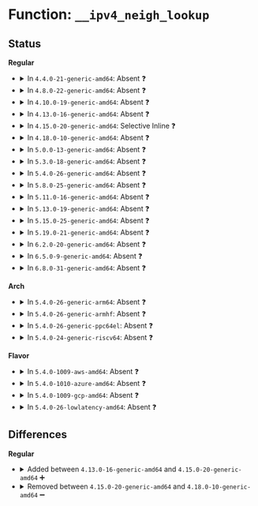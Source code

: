 # Function: <code>__ipv4_neigh_lookup</code>

## Status
<b>Regular</b>
<ul>
<li>
<details>
<summary>In <code>4.4.0-21-generic-amd64</code>: Absent ❓</summary>

```json
{
  "name": "__ipv4_neigh_lookup",
  "collision_type": "Unique Static",
  "inline_type": "Full",
  "funcs": [
    {
      "addr": 18446744071586529978,
      "name": "__ipv4_neigh_lookup",
      "external": false,
      "loc": "include/net/arp.h:25",
      "file": "net/ipv4/route.c",
      "inline": "declared, inlined",
      "caller_inline": [
        "net/ipv4/route.c:ipv4_neigh_lookup"
      ],
      "caller_func": []
    }
  ],
  "symbols": []
}
```
</details>
</li>
<li>
<details>
<summary>In <code>4.8.0-22-generic-amd64</code>: Absent ❓</summary>

```json
{
  "name": "__ipv4_neigh_lookup",
  "collision_type": "Unique Static",
  "inline_type": "Full",
  "funcs": [
    {
      "addr": 18446744071586972548,
      "name": "__ipv4_neigh_lookup",
      "external": false,
      "loc": "include/net/arp.h:25",
      "file": "net/ipv4/route.c",
      "inline": "declared, inlined",
      "caller_inline": [
        "net/ipv4/route.c:ipv4_neigh_lookup"
      ],
      "caller_func": []
    }
  ],
  "symbols": []
}
```
</details>
</li>
<li>
<details>
<summary>In <code>4.10.0-19-generic-amd64</code>: Absent ❓</summary>

```json
{
  "name": "__ipv4_neigh_lookup",
  "collision_type": "Unique Static",
  "inline_type": "Full",
  "funcs": [
    {
      "addr": 18446744071587168804,
      "name": "__ipv4_neigh_lookup",
      "external": false,
      "loc": "include/net/arp.h:25",
      "file": "net/ipv4/route.c",
      "inline": "declared, inlined",
      "caller_inline": [
        "net/ipv4/route.c:__ip_do_redirect",
        "net/ipv4/route.c:ipv4_neigh_lookup"
      ],
      "caller_func": []
    }
  ],
  "symbols": []
}
```
</details>
</li>
<li>
<details>
<summary>In <code>4.13.0-16-generic-amd64</code>: Absent ❓</summary>

```json
{
  "name": "__ipv4_neigh_lookup",
  "collision_type": "Unique Static",
  "inline_type": "Full",
  "funcs": [
    {
      "addr": 18446744071587300026,
      "name": "__ipv4_neigh_lookup",
      "external": false,
      "loc": "include/net/arp.h:25",
      "file": "net/ipv4/route.c",
      "inline": "declared, inlined",
      "caller_inline": [
        "net/ipv4/route.c:__ip_do_redirect",
        "net/ipv4/route.c:ipv4_neigh_lookup"
      ],
      "caller_func": []
    }
  ],
  "symbols": []
}
```
</details>
</li>
<li>
<details>
<summary>In <code>4.15.0-20-generic-amd64</code>: Selective Inline ❓</summary>

```c
struct neighbour * __ipv4_neigh_lookup(struct net_device * dev, u32 key)
```

```json
{
  "name": "__ipv4_neigh_lookup",
  "collision_type": "Unique Static",
  "inline_type": "Selective",
  "funcs": [
    {
      "addr": 18446744071587823977,
      "name": "__ipv4_neigh_lookup",
      "external": false,
      "loc": "include/net/arp.h:29",
      "file": "net/ipv4/route.c",
      "inline": "declared, inlined",
      "caller_inline": [
        "net/ipv4/route.c:ipv4_neigh_lookup"
      ],
      "caller_func": [
        "net/ipv4/route.c:__ip_do_redirect"
      ]
    }
  ],
  "symbols": [
    {
      "addr": 18446744071587818896,
      "name": "__ipv4_neigh_lookup",
      "section": ".text",
      "bind": "STB_LOCAL",
      "size": 207
    }
  ]
}
```
</details>
</li>
<li>
<details>
<summary>In <code>4.18.0-10-generic-amd64</code>: Absent ❓</summary>

```json
{
  "name": "__ipv4_neigh_lookup",
  "collision_type": "Unique Static",
  "inline_type": "Full",
  "funcs": [
    {
      "addr": 18446744071588165359,
      "name": "__ipv4_neigh_lookup",
      "external": false,
      "loc": "include/net/arp.h:29",
      "file": "net/ipv4/route.c",
      "inline": "declared, inlined",
      "caller_inline": [
        "net/ipv4/route.c:__ip_do_redirect",
        "net/ipv4/route.c:ipv4_neigh_lookup"
      ],
      "caller_func": []
    }
  ],
  "symbols": []
}
```
</details>
</li>
<li>
<details>
<summary>In <code>5.0.0-13-generic-amd64</code>: Absent ❓</summary>

```json
{
  "name": "__ipv4_neigh_lookup",
  "collision_type": "Unique Static",
  "inline_type": "Full",
  "funcs": [
    {
      "addr": 18446744071588349343,
      "name": "__ipv4_neigh_lookup",
      "external": false,
      "loc": "include/net/arp.h:29",
      "file": "net/ipv4/route.c",
      "inline": "declared, inlined",
      "caller_inline": [
        "net/ipv4/route.c:__ip_do_redirect",
        "net/ipv4/route.c:ipv4_neigh_lookup"
      ],
      "caller_func": []
    }
  ],
  "symbols": []
}
```
</details>
</li>
<li>
<details>
<summary>In <code>5.3.0-18-generic-amd64</code>: Absent ❓</summary>

```json
{
  "name": "__ipv4_neigh_lookup",
  "collision_type": "Unique Static",
  "inline_type": "Full",
  "funcs": [
    {
      "addr": 18446744071588753411,
      "name": "__ipv4_neigh_lookup",
      "external": false,
      "loc": "include/net/arp.h:37",
      "file": "net/ipv4/route.c",
      "inline": "declared, inlined",
      "caller_inline": [
        "net/ipv4/route.c:__ip_do_redirect"
      ],
      "caller_func": []
    }
  ],
  "symbols": []
}
```
</details>
</li>
<li>
<details>
<summary>In <code>5.4.0-26-generic-amd64</code>: Absent ❓</summary>

```json
{
  "name": "__ipv4_neigh_lookup",
  "collision_type": "Unique Static",
  "inline_type": "Full",
  "funcs": [
    {
      "addr": 18446744071588977014,
      "name": "__ipv4_neigh_lookup",
      "external": false,
      "loc": "include/net/arp.h:37",
      "file": "net/ipv4/route.c",
      "inline": "declared, inlined",
      "caller_inline": [
        "net/ipv4/route.c:__ip_do_redirect"
      ],
      "caller_func": []
    }
  ],
  "symbols": []
}
```
</details>
</li>
<li>
<details>
<summary>In <code>5.8.0-25-generic-amd64</code>: Absent ❓</summary>

```json
{
  "name": "__ipv4_neigh_lookup",
  "collision_type": "Unique Static",
  "inline_type": "Full",
  "funcs": [
    {
      "addr": 18446744071589932457,
      "name": "__ipv4_neigh_lookup",
      "external": false,
      "loc": "include/net/arp.h:37",
      "file": "net/ipv4/route.c",
      "inline": "declared, inlined",
      "caller_inline": [
        "net/ipv4/route.c:__ip_do_redirect"
      ],
      "caller_func": []
    }
  ],
  "symbols": []
}
```
</details>
</li>
<li>
<details>
<summary>In <code>5.11.0-16-generic-amd64</code>: Absent ❓</summary>

```json
{
  "name": "__ipv4_neigh_lookup",
  "collision_type": "Unique Static",
  "inline_type": "Full",
  "funcs": [
    {
      "addr": 18446744071589973082,
      "name": "__ipv4_neigh_lookup",
      "external": false,
      "loc": "include/net/arp.h:37",
      "file": "net/ipv4/route.c",
      "inline": "declared, inlined",
      "caller_inline": [
        "net/ipv4/route.c:__ip_do_redirect"
      ],
      "caller_func": []
    }
  ],
  "symbols": []
}
```
</details>
</li>
<li>
<details>
<summary>In <code>5.13.0-19-generic-amd64</code>: Absent ❓</summary>

```json
{
  "name": "__ipv4_neigh_lookup",
  "collision_type": "Unique Static",
  "inline_type": "Full",
  "funcs": [
    {
      "addr": 18446744071589887263,
      "name": "__ipv4_neigh_lookup",
      "external": false,
      "loc": "include/net/arp.h:37",
      "file": "net/ipv4/route.c",
      "inline": "declared, inlined",
      "caller_inline": [
        "net/ipv4/route.c:__ip_do_redirect"
      ],
      "caller_func": []
    }
  ],
  "symbols": []
}
```
</details>
</li>
<li>
<details>
<summary>In <code>5.15.0-25-generic-amd64</code>: Absent ❓</summary>

```json
{
  "name": "__ipv4_neigh_lookup",
  "collision_type": "Unique Static",
  "inline_type": "Full",
  "funcs": [
    {
      "addr": 18446744071590650448,
      "name": "__ipv4_neigh_lookup",
      "external": false,
      "loc": "include/net/arp.h:37",
      "file": "net/ipv4/route.c",
      "inline": "declared, inlined",
      "caller_inline": [
        "net/ipv4/route.c:__ip_do_redirect"
      ],
      "caller_func": []
    }
  ],
  "symbols": []
}
```
</details>
</li>
<li>
<details>
<summary>In <code>5.19.0-21-generic-amd64</code>: Absent ❓</summary>

```json
{
  "name": "__ipv4_neigh_lookup",
  "collision_type": "Unique Static",
  "inline_type": "Full",
  "funcs": [
    {
      "addr": 18446744071592275032,
      "name": "__ipv4_neigh_lookup",
      "external": false,
      "loc": "include/net/arp.h:37",
      "file": "net/ipv4/route.c",
      "inline": "declared, inlined",
      "caller_inline": [
        "net/ipv4/route.c:__ip_do_redirect"
      ],
      "caller_func": []
    }
  ],
  "symbols": []
}
```
</details>
</li>
<li>
<details>
<summary>In <code>6.2.0-20-generic-amd64</code>: Absent ❓</summary>

```json
{
  "name": "__ipv4_neigh_lookup",
  "collision_type": "Unique Static",
  "inline_type": "Full",
  "funcs": [
    {
      "addr": 18446744071594110659,
      "name": "__ipv4_neigh_lookup",
      "external": false,
      "loc": "include/net/arp.h:37",
      "file": "net/ipv4/route.c",
      "inline": "declared, inlined",
      "caller_inline": [
        "net/ipv4/route.c:__ip_do_redirect"
      ],
      "caller_func": []
    }
  ],
  "symbols": []
}
```
</details>
</li>
<li>
<details>
<summary>In <code>6.5.0-9-generic-amd64</code>: Absent ❓</summary>

```json
{
  "name": "__ipv4_neigh_lookup",
  "collision_type": "Unique Static",
  "inline_type": "Full",
  "funcs": [
    {
      "addr": 18446744071594497490,
      "name": "__ipv4_neigh_lookup",
      "external": false,
      "loc": "include/net/arp.h:37",
      "file": "net/ipv4/route.c",
      "inline": "declared, inlined",
      "caller_inline": [
        "net/ipv4/route.c:__ip_do_redirect"
      ],
      "caller_func": []
    }
  ],
  "symbols": []
}
```
</details>
</li>
<li>
<details>
<summary>In <code>6.8.0-31-generic-amd64</code>: Absent ❓</summary>

```json
{
  "name": "__ipv4_neigh_lookup",
  "collision_type": "Unique Static",
  "inline_type": "Full",
  "funcs": [
    {
      "addr": 18446744071595300418,
      "name": "__ipv4_neigh_lookup",
      "external": false,
      "loc": "include/net/arp.h:37",
      "file": "net/ipv4/route.c",
      "inline": "declared, inlined",
      "caller_inline": [
        "net/ipv4/route.c:__ip_do_redirect"
      ],
      "caller_func": []
    }
  ],
  "symbols": []
}
```
</details>
</li>
</ul>
<b>Arch</b>
<ul>
<li>
<details>
<summary>In <code>5.4.0-26-generic-arm64</code>: Absent ❓</summary>

```json
{
  "name": "__ipv4_neigh_lookup",
  "collision_type": "Unique Static",
  "inline_type": "Full",
  "funcs": [
    {
      "addr": 18446603336502580556,
      "name": "__ipv4_neigh_lookup",
      "external": false,
      "loc": "include/net/arp.h:37",
      "file": "net/ipv4/route.c",
      "inline": "declared, inlined",
      "caller_inline": [
        "net/ipv4/route.c:__ip_do_redirect"
      ],
      "caller_func": []
    }
  ],
  "symbols": []
}
```
</details>
</li>
<li>
<details>
<summary>In <code>5.4.0-26-generic-armhf</code>: Absent ❓</summary>

```json
{
  "name": "__ipv4_neigh_lookup",
  "collision_type": "Unique Static",
  "inline_type": "Full",
  "funcs": [
    {
      "addr": 3235287296,
      "name": "__ipv4_neigh_lookup",
      "external": false,
      "loc": "include/net/arp.h:37",
      "file": "net/ipv4/route.c",
      "inline": "declared, inlined",
      "caller_inline": [
        "net/ipv4/route.c:__ip_do_redirect"
      ],
      "caller_func": []
    }
  ],
  "symbols": []
}
```
</details>
</li>
<li>
<details>
<summary>In <code>5.4.0-26-generic-ppc64el</code>: Absent ❓</summary>

```json
{
  "name": "__ipv4_neigh_lookup",
  "collision_type": "Unique Static",
  "inline_type": "Full",
  "funcs": [
    {
      "addr": 13835058055296168688,
      "name": "__ipv4_neigh_lookup",
      "external": false,
      "loc": "include/net/arp.h:37",
      "file": "net/ipv4/route.c",
      "inline": "declared, inlined",
      "caller_inline": [
        "net/ipv4/route.c:__ip_do_redirect"
      ],
      "caller_func": []
    }
  ],
  "symbols": []
}
```
</details>
</li>
<li>
<details>
<summary>In <code>5.4.0-24-generic-riscv64</code>: Absent ❓</summary>

```json
{
  "name": "__ipv4_neigh_lookup",
  "collision_type": "Unique Static",
  "inline_type": "Full",
  "funcs": [
    {
      "addr": 18446743936278737400,
      "name": "__ipv4_neigh_lookup",
      "external": false,
      "loc": "include/net/arp.h:37",
      "file": "net/ipv4/route.c",
      "inline": "declared, inlined",
      "caller_inline": [
        "net/ipv4/route.c:__ip_do_redirect"
      ],
      "caller_func": []
    }
  ],
  "symbols": []
}
```
</details>
</li>
</ul>
<b>Flavor</b>
<ul>
<li>
<details>
<summary>In <code>5.4.0-1009-aws-amd64</code>: Absent ❓</summary>

```json
{
  "name": "__ipv4_neigh_lookup",
  "collision_type": "Unique Static",
  "inline_type": "Full",
  "funcs": [
    {
      "addr": 18446744071588583398,
      "name": "__ipv4_neigh_lookup",
      "external": false,
      "loc": "include/net/arp.h:37",
      "file": "net/ipv4/route.c",
      "inline": "declared, inlined",
      "caller_inline": [
        "net/ipv4/route.c:__ip_do_redirect"
      ],
      "caller_func": []
    }
  ],
  "symbols": []
}
```
</details>
</li>
<li>
<details>
<summary>In <code>5.4.0-1010-azure-amd64</code>: Absent ❓</summary>

```json
{
  "name": "__ipv4_neigh_lookup",
  "collision_type": "Unique Static",
  "inline_type": "Full",
  "funcs": [
    {
      "addr": 18446744071588295382,
      "name": "__ipv4_neigh_lookup",
      "external": false,
      "loc": "include/net/arp.h:37",
      "file": "net/ipv4/route.c",
      "inline": "declared, inlined",
      "caller_inline": [
        "net/ipv4/route.c:__ip_do_redirect"
      ],
      "caller_func": []
    }
  ],
  "symbols": []
}
```
</details>
</li>
<li>
<details>
<summary>In <code>5.4.0-1009-gcp-amd64</code>: Absent ❓</summary>

```json
{
  "name": "__ipv4_neigh_lookup",
  "collision_type": "Unique Static",
  "inline_type": "Full",
  "funcs": [
    {
      "addr": 18446744071589019574,
      "name": "__ipv4_neigh_lookup",
      "external": false,
      "loc": "include/net/arp.h:37",
      "file": "net/ipv4/route.c",
      "inline": "declared, inlined",
      "caller_inline": [
        "net/ipv4/route.c:__ip_do_redirect"
      ],
      "caller_func": []
    }
  ],
  "symbols": []
}
```
</details>
</li>
<li>
<details>
<summary>In <code>5.4.0-26-lowlatency-amd64</code>: Absent ❓</summary>

```json
{
  "name": "__ipv4_neigh_lookup",
  "collision_type": "Unique Static",
  "inline_type": "Full",
  "funcs": [
    {
      "addr": 18446744071589058214,
      "name": "__ipv4_neigh_lookup",
      "external": false,
      "loc": "include/net/arp.h:37",
      "file": "net/ipv4/route.c",
      "inline": "declared, inlined",
      "caller_inline": [
        "net/ipv4/route.c:__ip_do_redirect"
      ],
      "caller_func": []
    }
  ],
  "symbols": []
}
```
</details>
</li>
</ul>

## Differences
<b>Regular</b>
<ul>
<li>
<details>
<summary>Added between <code>4.13.0-16-generic-amd64</code> and <code>4.15.0-20-generic-amd64</code> ➕</summary>

```c
struct neighbour * __ipv4_neigh_lookup(struct net_device * dev, u32 key)
```
</details>
</li>
<li>
<details>
<summary>Removed between <code>4.15.0-20-generic-amd64</code> and <code>4.18.0-10-generic-amd64</code> ➖</summary>

```c
struct neighbour * __ipv4_neigh_lookup(struct net_device * dev, u32 key)
```
</details>
</li>
</ul>
